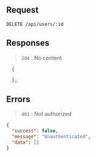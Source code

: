 ## Request

`DELETE /api/users/:id`

## Responses

> `204` : No content

```json
  {

  },
```

## Errors

> `401` : Not authorized

```json
{
  "success": false,
  "message": "Unauthenticated",
  "data": []
}
```
